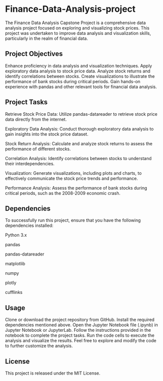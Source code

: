 # Finance-Data-Analysis-project
The Finance Data Analysis Capstone Project is a comprehensive data analysis project focused on exploring and visualizing stock prices. This project was undertaken to improve data analysis and visualization skills, particularly in the realm of financial data.
## Project Objectives
Enhance proficiency in data analysis and visualization techniques.
Apply exploratory data analysis to stock price data.
Analyze stock returns and identify correlations between stocks.
Create visualizations to illustrate the performance of bank stocks during critical periods.
Gain hands-on experience with pandas and other relevant tools for financial data analysis.
## Project Tasks
Retrieve Stock Price Data: Utilize pandas-datareader to retrieve stock price data directly from the internet.

Exploratory Data Analysis: Conduct thorough exploratory data analysis to gain insights into the stock price dataset.

Stock Return Analysis: Calculate and analyze stock returns to assess the performance of different stocks.

Correlation Analysis: Identify correlations between stocks to understand their interdependencies.

Visualization: Generate visualizations, including plots and charts, to effectively communicate the stock price trends and performance.

Performance Analysis: Assess the performance of bank stocks during critical periods, such as the 2008-2009 economic crash.

## Dependencies
To successfully run this project, ensure that you have the following dependencies installed:

Python 3.x

pandas

pandas-datareader

matplotlib

numpy

plotly

cufflinks

## Usage
Clone or download the project repository from GitHub.
Install the required dependencies mentioned above.
Open the Jupyter Notebook file (.ipynb) in Jupyter Notebook or JupyterLab.
Follow the instructions provided in the notebook to complete the project tasks.
Run the code cells to execute the analysis and visualize the results.
Feel free to explore and modify the code to further customize the analysis.
## License
This project is released under the MIT License.

